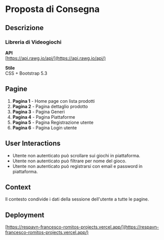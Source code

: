 # Proposta di Consegna

## Descrizione

### Libreria di Videogiochi

**API**  
[https://api.rawg.io/api/](https://api.rawg.io/api/)

**Stile**  
CSS + Bootstrap 5.3

## Pagine

1. **Pagina 1** - Home page con lista prodotti
2. **Pagina 2** - Pagina dettaglio prodotto
3. **Pagina 3** - Pagina Generi
4. **Pagina 4** - Pagina Piattaforme
5. **Pagina 5** - Pagina Registrazione utente
6. **Pagina 6** - Pagina Login utente

## User Interactions

- Utente non autenticato può scrollare sui giochi in piattaforma.
- Utente non autenticato può filtrare per nome del gioco.
- Utente non autenticato può registrarsi con email e password in piattaforma.

## Context

Il contesto condivide i dati della sessione dell'utente a tutte le pagine.

## Deployment

[https://respavn-francesco-romitos-projects.vercel.app/](https://respavn-francesco-romitos-projects.vercel.app/)
